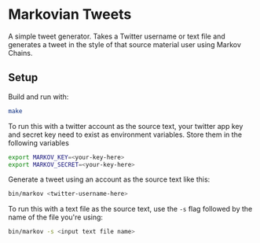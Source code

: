 # Markovian Tweets

A simple tweet generator. Takes a Twitter username or text file and generates a
tweet in the style of that source material user using Markov Chains.

## Setup
Build and run with:
```sh
make
```

To run this with a twitter account as the source text, your twitter app
key and secret key need to exist as environment variables. Store them in the
following variables

```sh
export MARKOV_KEY=<your-key-here>
export MARKOV_SECRET=<your-key-here>
```

Generate a tweet using an account as the source text like this:
```sh
bin/markov <twitter-username-here>
```

To run this with a text file as the source text, use the `-s` flag
followed by the name of the file you're using:
```sh
bin/markov -s <input text file name>
```
